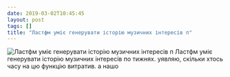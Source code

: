 ```yaml
---
date: 2019-03-02T10:45:45
layout: post
tags: []
title: "Ластфм уміє генерувати історію музичних інтересів п"
---
```

![Ластфм уміє генерувати історію музичних інтересів п](/assets/photos/photo_557@02-03-2019_10-45-45.jpg)
Ластфм уміє генерувати історію музичних інтересів по тижнях. уявляю, скільки хтось часу на цю функцію витратив. а нашо